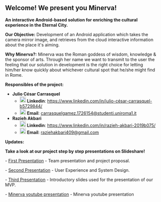 ## Welcome! We present you Minerva!
<b>An interactive Android-based solution
for enriching the cultural experience in the Eternal City.</b>

<b>Our Objective:</b> Development of an Android application which takes the camera mirror image, and retrieves from the cloud interactive information about the place it's aiming.

<b>Why Minerva?:</b> Minerva was the Roman goddess of wisdom, knowledge & the sponsor of arts. Through her name we want to transmit to the user the feeling that our solution in development is the right choice for letting him/her know quickly about whichever cultural spot that he/she might find in Rome.

<b>Responsibles of the project:</b>
- <b>Julio César Carrasquel</b>
  - <img src="https://media.licdn.com/mpr/mpr/shrink_200_200/AAEAAQAAAAAAAANyAAAAJGRlZTNlZDQwLTk4YTItNDA1MS04MzBjLWJmNGQ5M2RmZGUxYw.png" height="20" width="20"> <b>Linkedin</b>:  <a href="https://www.linkedin.com/in/julio-c%C3%A9sar-carrasquel-b5729844/">https://www.linkedin.com/in/julio-césar-carrasquel-b5729844/</a> 
  - <img id="imageLogo" class="logo-image" src="http://www.freeiconspng.com/uploads/iconmonstr-email-4-icon-27.png" alt="iconmonstr email 4 icon" style="border-width:0px;" height="20" width="20"> <b>Email</b>: carrasquelgamez.1726154@studenti.uniroma1.it
- <b>Razieh Akbari</b>
  -  <img src="https://media.licdn.com/mpr/mpr/shrink_200_200/AAEAAQAAAAAAAANyAAAAJGRlZTNlZDQwLTk4YTItNDA1MS04MzBjLWJmNGQ5M2RmZGUxYw.png" height="20" width="20"> <b>Linkedin</b>:  <a href="https://www.linkedin.com/in/razieh-akbari-2019b075/"> https://www.linkedin.com/in/razieh-akbari-2019b075/</a>
  - <img id="imageLogo" class="logo-image" src="http://www.freeiconspng.com/uploads/iconmonstr-email-4-icon-27.png" alt="iconmonstr email 4 icon" style="border-width:0px;" height="20" width="20"> <b>Email</b>: raziehakbari409@gmail.com
  
<b>Updates:</b>
<p><b>Take a look at our project step by step presentations on Slideshare!</b></p>
  <p>- <a href="http://www.slideshare.net/juliocesarcarrasquel/team-presentation-and-project-proposal">First Presentation</a> - Team presentation and project proposal.</p>
  <p>- <a href="https://www.slideshare.net/RaziehAkbari/minerva-second-presentation">Second Presentation</a> - User Experience and System Design.</p>
  <p>- <a href="https://www.slideshare.net/RaziehAkbari/minerva-75560233">Third Presentation</a> - Introductory slides used for the presentation of our MVP.</p>
  <p>- <a href="https://youtu.be/ESH9aoOsrTY">Minerva youtube presentation</a> - Minerva youtube presentation</p>
